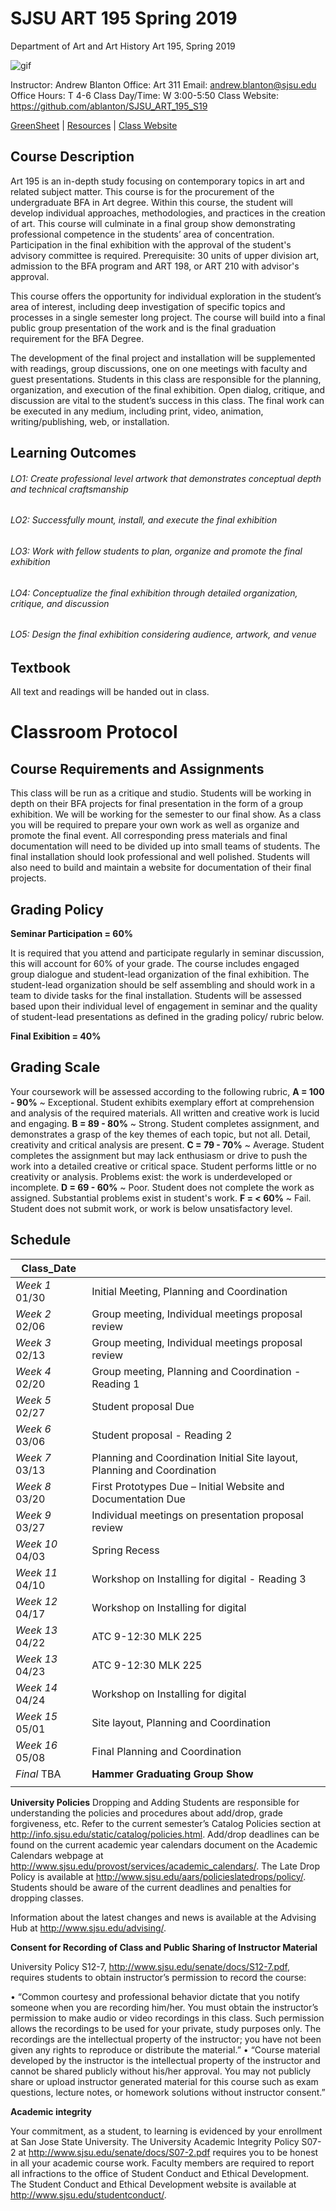 **SJSU ART 195 Spring 2019**
======================
Department of Art and Art History
Art 195, Spring 2019

![gif](http://i.imgur.com/TuOehiT.gif)

Instructor: Andrew Blanton
Office: Art 311
Email: andrew.blanton@sjsu.edu
Office Hours: T 4-6
Class Day/Time: W 3:00-5:50
Class Website: https://github.com/ablanton/SJSU_ART_195_S19

[GreenSheet](https://github.com/ablanton/SJSU_ART_195_S19/blob/master/GREENSHEET.md)
| [Resources](https://github.com/ablanton/SJSU_ART_195_S19/blob/master/RESOURCES.md)
| [Class Website](https://github.com/ablanton/SJSU_ART_195_S19)

Course Description
------------------

Art 195 is an in-depth study focusing on contemporary topics in art and related subject matter. This course is for the procurement of the undergraduate BFA in Art degree. Within this course, the student will develop individual approaches, methodologies, and practices in the creation of art. This course will culminate in a final group show demonstrating professional competence in the students’ area of concentration. Participation in the final exhibition with the approval of the student's advisory committee is required. Prerequisite: 30 units of upper division art, admission to the BFA program and ART 198, or ART 210 with advisor's approval.

This course offers the opportunity for individual exploration in the student’s area of interest, including deep investigation of specific topics and processes in a single semester long project. The course will build into a final public group presentation of the work and is the final graduation requirement for the BFA Degree.

The development of the final project and installation will be supplemented with readings, group discussions, one on one meetings with faculty and guest presentations. Students in this class are responsible for the planning, organization, and execution of the final exhibition. Open dialog, critique, and discussion are vital to the student’s success in this class. The final work can be executed in any medium, including print, video, animation, writing/publishing, web, or installation.


Learning Outcomes
-----------------

###### LO1: Create professional level artwork that demonstrates conceptual depth and technical craftsmanship
###### LO2: Successfully mount, install, and execute the final exhibition 
###### LO3: Work with fellow students to plan, organize and promote the final exhibition
###### LO4: Conceptualize the final exhibition through detailed organization, critique, and discussion
###### LO5: Design the final exhibition considering audience, artwork, and venue

Textbook
--------

All text and readings will be handed out in class.

Classroom Protocol
==================

Course Requirements and Assignments
-----------------------------------

This class will be run as a critique and studio. Students will be working in depth on their BFA projects for final presentation in the form of a group exhibition. We will be working for the semester to our final show. As a class you will be required to prepare your own work as well as organize and promote the final event. All corresponding press materials and final documentation will need to be divided up into small teams of students. The final installation should look professional and well polished. Students will also need to build and maintain a website for documentation of their final projects.

Grading Policy
--------------

**Seminar Participation = 60%** 

It is required that you attend and participate regularly in seminar discussion, this will account for 60% of your grade. The course includes engaged group dialogue and student-lead organization of the final exhibition. The student-lead organization should be self assembling and should work in a team to divide tasks for the final installation. Students will be assessed based upon their individual level of engagement in seminar and the quality of student-lead presentations as defined in the grading policy/ rubric below.

**Final Exibition = 40%**

Grading Scale
-------------

Your coursework will be assessed according to the following rubric,
**A = 100 - 90%** ~ Exceptional. Student exhibits exemplary effort at comprehension and analysis of the required materials. All written and creative work is lucid and engaging.
**B = 89 - 80%** ~ Strong. Student completes assignment, and demonstrates a grasp of the key themes of each topic, but not all. Detail, creativity and critical analysis are present.
**C = 79 - 70%** ~ Average. Student completes the assignment but may lack enthusiasm or drive to push the work into a detailed creative or critical space. Student performs little or no creativity or analysis. Problems exist: the work is underdeveloped or incomplete.
**D = 69 - 60%** ~ Poor. Student does not complete the work as assigned. Substantial problems exist in student's work.
**F = < 60%** ~ Fail. Student does not submit work, or work is below unsatisfactory level.




Schedule
--------

| Class_Date          |                                                                                                                                                                        |
| ------------------- |----------------------------------------------------------------------------------------------------------------------------------------------------------------------|
| *Week 1* 01/30      | Initial Meeting, Planning and Coordination  |
| *Week 2* 02/06      | Group meeting, Individual meetings proposal review |
| *Week 3* 02/13      | Group meeting, Individual meetings proposal review |
| *Week 4* 02/20      | Group meeting, Planning and Coordination - Reading 1 |
| *Week 5* 02/27      | Student proposal Due |
| *Week 6* 03/06      | Student proposal - Reading 2 |
| *Week 7* 03/13      | Planning and Coordination Initial Site layout, Planning and Coordination |
| *Week 8* 03/20      | First Prototypes Due – Initial Website and Documentation Due |
| *Week 9* 03/27      | Individual meetings on presentation proposal review |
| *Week 10* 04/03     | Spring Recess |
| *Week 11* 04/10     | Workshop on Installing for digital - Reading 3 |
| *Week 12* 04/17     | Workshop on Installing for digital |
| *Week 13* 04/22     | ATC 9-12:30 MLK 225 |
| *Week 13* 04/23     | ATC 9-12:30 MLK 225 |
| *Week 14* 04/24     | Workshop on Installing for digital  |
| *Week 15* 05/01     | Site layout, Planning and Coordination  |
| *Week 16* 05/08     | Final Planning and Coordination |
| *Final*  TBA        | **Hammer Graduating Group Show** |
|                  |  |

**University Policies**
Dropping and Adding
Students are responsible for understanding the policies and procedures about add/drop, grade forgiveness, etc.  Refer to the current semester’s Catalog Policies section at http://info.sjsu.edu/static/catalog/policies.html.  Add/drop deadlines can be found on the current academic year calendars document on the Academic Calendars webpage at http://www.sjsu.edu/provost/services/academic_calendars/.  The Late Drop Policy is available at http://www.sjsu.edu/aars/policieslatedrops/policy/. Students should be aware of the current deadlines and penalties for dropping classes. 

Information about the latest changes and news is available at the Advising Hub at http://www.sjsu.edu/advising/.

**Consent for Recording of Class and Public Sharing of Instructor Material**

University Policy S12-7, http://www.sjsu.edu/senate/docs/S12-7.pdf, requires students to obtain instructor’s permission to record the course:

•	“Common courtesy and professional behavior dictate that you notify someone when you are recording him/her. You must obtain the instructor’s permission to make audio or video recordings in this class. Such permission allows the recordings to be used for your private, study purposes only. The recordings are the intellectual property of the instructor; you have not been given any rights to reproduce or distribute the material.” 
•	“Course material developed by the instructor is the intellectual property of the instructor and cannot be shared publicly without his/her approval. You may not publicly share or upload instructor generated material for this course such as exam questions, lecture notes, or homework solutions without instructor consent.”

**Academic integrity**

Your commitment, as a student, to learning is evidenced by your enrollment at San Jose State University.  The University Academic Integrity Policy S07-2 at http://www.sjsu.edu/senate/docs/S07-2.pdf requires you to be honest in all your academic course work. Faculty members are required to report all infractions to the office of Student Conduct and Ethical Development. The Student Conduct and Ethical Development website is available at http://www.sjsu.edu/studentconduct/. 

